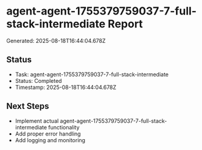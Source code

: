 # agent-agent-1755379759037-7-full-stack-intermediate Report

Generated: 2025-08-18T16:44:04.678Z

## Status
- Task: agent-agent-1755379759037-7-full-stack-intermediate
- Status: Completed
- Timestamp: 2025-08-18T16:44:04.678Z

## Next Steps
- Implement actual agent-agent-1755379759037-7-full-stack-intermediate functionality
- Add proper error handling
- Add logging and monitoring
